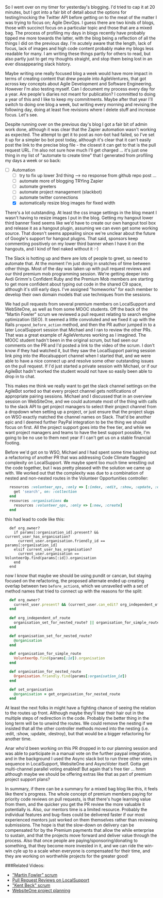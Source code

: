 So I went over on my timer for yesterday's blogging.  I'd tried to cap it at 20 minutes, but I got into a fair bit of detail about the options for testing/mocking the Twitter API before getting on to the meat of the matter I was trying to focus on; Agile DevOps.  I guess there are two kinds of blogs, those with succinct focus on a particular topic and those that are a mixed bag.  The process of profiling my days in blogs recently have probably tipped me more towards the latter, with the blog being a reflection of all the things I did on the previous day.  I'm acutely aware that the length, lack of focus, lack of images and high code content probably make my blogs less readable for many.  I am writing these things partly for others to read, but also partly just to get my thoughts straight, and stop them being lost in an ever dissappearing slack history.

Maybe writing one really focused blog a week would have more impact in terms of creating content that drew people into AgileVentures, that got across key concepts about Agile Development and Software Engineering.  However I'm also testing myself.  Can I document my process every day for a year.  Are people's diaries not meant for publication?  I committed to doing a year of this and I like to keep my commitments.  Maybe after that year I'll switch to doing one blog a week, but writing every morning and revising the following day, doing at least five revisions where I delete stuff and increase focus. Let's see.

Despite running over on the previous day's blog I got a fair bit of admin work done, although it was clear that the Zapier automation wasn't working as expected.  The attempt to get it to post as non-bot had failed, so I've set it up for a simpler bo bot post today, although it's clear that it can't easily post the link to the precise blog file - the closest it can get to that is the pull request URL.  I'm also not sure how much I'll get charged ... it's just one thing in my list of "automate to create time" that I generated from profiling my days a week or so back:

* [ ] Automation
  - [ ] try to fix up lower 3rd thing --> no response from github repo post ...
  - [ ] automate more of blogging TRYing Zapier
  - [ ] automate greeters
  - [ ] automate project management (slackbot)
  - [ ] automate twitter connections
  - [x] automatically resize blog images for fixed width
  
There's a lot outstanding.  At least the css image settings in the blog meant I wasn't having to resize images I put in the blog.  Getting my hangout lower third banner fixed seems like we'd have to create our own hangout tool box and release it as a hangout plugin, assuming we can even get some working source.  That doesn't seems appealing since we're unclear about the future of Google's support for hangout plugins.   That said, sponsors keep commenting positively on my lower third banner when  I have it on the hangouts, and I kind of feel naked without it :-)

The Slack is hotting up and there are lots of people to greet, so need to automate that.  At the moment I'm just doing in snatches of time between other things. Most of the day was taken up with pull request reviews and our third premium mob programming session.  We're getting deeper into Avdi Grimm's Confident Ruby and the Premium Mob members are starting to get more confident about typing out code in the shared C9 space, although it's still early days.  I've assigned "homeworks" for each member to develop their own domain models that use techniques from the sessions.

We had pull requests from several premium members on LocalSupport and WebSiteOne, as well as from some MOOC students.  Off the back of the "Martin Fowler" scrum we reviewed a pull request relating to search engine optimization (SEO).  It seemed a little convoluted and we fixed it up with the Rails `prepend_before_action` method, and then the PR author jumped in to a later LocalSupport session that Michael and I ran to review the other PRs.  That was a great example of AgileVentures working as I imagined.  The MOOC student hadn't been in the original scrum, but had seen our comments on the PR and I'd posted a link to the video of the scrum.  I don't know if they had watched it, but they saw the LocalSupport pairing session link ping into the #localsupport channel when I started that, and we were able to have a nice connect up and resolve some other outstanding issues on the pull request.  If I'd just started a private session with Michael, or if our AgileBot hadn't worked the student would not have so easily been able to drop in to chat.

This makes me think we really want to get the slack channel settings on the AgileBot sorted so that every project channel gets notifications of appropriate pairing sessions.  Michael and I discussed that in an overview session on WebSiteOne, and we could automate most of the thing with calls to the slack API to get project managers to select their project channel from a dropdown when setting up a project, or just ensure that the project slugs on WSO exactly matched the channel names on Slack.  That'd be another epic and I deemed further PayPal integration to be the thing we should focus on first.  All the project support goes into the free tier, and while we want project managers and teams to have the best support possible, I'm going to be no use to them next year if I can't get us on a stable financial footing.

Before we'd got on to WSO, Michael and I had spent some time bashing out a refactoring of another PR that was addressing Code Climate flagged complexity on LocalSupport.  We maybe spent too much time wrestling out the code together, but I was pretty pleased with the solution we came up with.  We worked out that the complexity was due to a combination of nested and non-nested routes in the Volunteer Opportunities controller:

```rb
  resources :volunteer_ops, :only => [:index, :edit, :show, :update, :destroy] do
    get 'search', on: :collection
  end
  resources :organisations do
    resources :volunteer_ops, :only => [:new, :create]
  end
```

this had lead to code like this:

```
  def org_owner?
    if params[:organisation_id].present? && current_user_has_organisation?
      current_user.organisation.friendly_id == params[:organisation_id]
    elsif current_user_has_organisation?
      current_user.organisation == VolunteerOp.find(params[:id]).organisation
    end
  end
```

now I know that maybe we should be using pundit or cancan, but staying focused on the refactoring, the proposed alternate ended up creating overlap between two `before_action`s, which we unravelled with a set of method names that tried to connect up with the reasons for the split:

```rb
  def org_owner?
    current_user.present? && (current_user.can_edit? org_independent_of_route)
  end
  
  def org_independent_of_route
    organisation_set_for_nested_route? || organisation_for_simple_route
  end

  def organisation_set_for_nested_route?
    @organisation
  end

  def organisation_for_simple_route
    VolunteerOp.find(params[:id]).organisation
  end

  def organisation_for_nested_route
    Organisation.friendly.find(params[:organisation_id])
  end

  def set_organisation
    @organisation = get_organisation_for_nested_route
  end
```

At least the next folks in might have a fighting chance of seeing the relation to the routes up front.  Although maybe they'll tear their hair out in the multiple steps of redirection in the code.  Probably the better thing in the long term will be to unwind the routes.  We could remove the nesting if we insisted that all the other controller methods moved into the nesting (i.e. :edit, :show, :update, :destroy), but that would be a bigger refactoring for another time.

Anar who'd been working on this PR dropped in to our planning session and was able to participate in a manual vote on the further paypal integration, and in the background I used the Async slack bot to run three other votes in sequence in LocalSupport, WebsiteOne and AsyncVoter itself.  Gotta get multi-channel parallel voting enabled!  But again that's free tier ... hmm although maybe we should be offering extras like that as part of premium project support plans?

In summary, if there can be a summary for a mixed bag blog like this, it feels like there's progress. The whole concept of premium members paying for priority code reviews on pull requests, is that there's huge learning value from them, and the quicker you get the PR review the more valuable it potentially is.  Also, our mentors time is a limited resource.  Probably the individual features and bug-fixes could be delivered faster if our most experienced mentors just worked on them themselves rather than reviewing submissions.  The hope is that the slow-down on delivery can be compensated for by the Premium payments that allow the while enterprise to sustain, and that the projects move forward and deliver value through the process.  Also that once people are paying/sponsoring/donating to something, that they become more invested in it, and we can ride the win-win cyle up to a scale when everyone is compensated for their time, and they are working on worthwhile projects for the greater good!

###Related Videos:

* ["Martin Fowler" scrum](https://www.youtube.com/watch?v=PjpUk3fBBDs)
* [Pull Request Reviews on LocalSupport](https://www.youtube.com/watch?v=-PeG-5Egd2E)
* ["Kent Beck" scrum](https://www.youtube.com/watch?v=m4uOCp6ZfyE)
* [WebsiteOne project planning](https://www.youtube.com/watch?v=kpk5yNiQox8)

  
